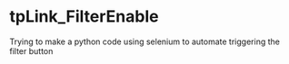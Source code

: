 # tpLink_FilterEnable
Trying to make a python code using selenium to automate triggering the filter button
